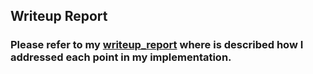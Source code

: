 ## Writeup Report
### Please refer to my [writeup_report](https://github.com/rcgonzsv/Traffic-Sign-Classifier-Project/blob/master/writeup_report.md) where is described how I addressed each point in my implementation.